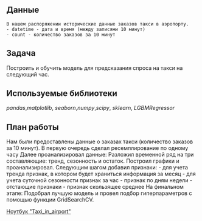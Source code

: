 ## Данные

    В нашем распоряжении исторические данные заказов такси в аэропорту.
    - datetime - дата и время (между записями 10 минут)
    - count - количество заказов за 10 минут

## Задача

Построить и обучить модель для предсказания спроса на такси на следующий час. 

## Используемые библиотеки
*pandas*,*matplotlib*, *seaborn*,*numpy*,*scipy*, *sklearn*, *LGBMRegressor*

## План работы

Нам были предоставлены данные о заказах такси (количество заказов за 10 минут).
    В первую очередь сделал ресемплирование по одному часу
    Далее проанализировал данные: Разложил временной ряд на три составляющие: тренд, сезонность и остаток. Построил графики и проанализировал.
    Следующим шагом добавил признаки: 
    - для учета тренда признак, в котором будет храниться информация за месяц
    - для учета суточной сезонности признак за час
    - признак по дням недели
    - отстающие признаки
    - признак скользящее среднее
    На финальном этапе: Подобрал лучшую модель и провел подбор гиперпараметров с помощью функции GridSearchCV.
    
   [Ноутбук "Taxi_in_airport"](https://nbviewer.jupyter.org/github/Timsa27/sample_project/blob/main/taxi_in_airport/taxi_in_airports.ipynb/ "Необязательная подсказка")
